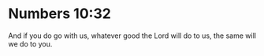 # Numbers 10:32

And if you do go with us, whatever good the Lord will do to us, the same will we do to you.

